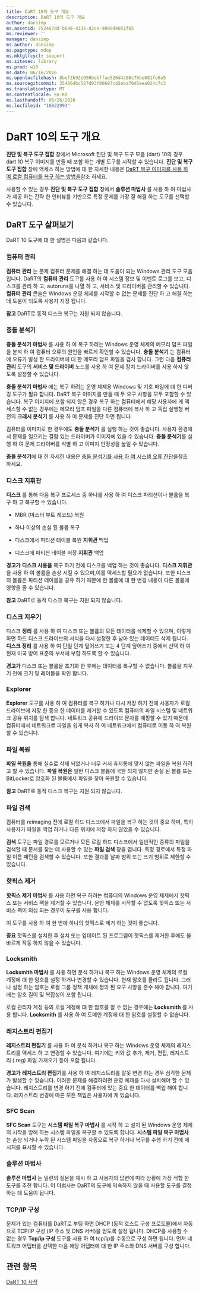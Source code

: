 ```yaml
---
title: DaRT 10의 도구 개요
description: DaRT 10의 도구 개요
author: dansimp
ms.assetid: 752467dd-b646-4335-82ce-9090d4651f65
ms.reviewer: ''
manager: dansimp
ms.author: dansimp
ms.pagetype: mdop
ms.mktglfcycl: support
ms.sitesec: library
ms.prod: w10
ms.date: 06/16/2016
ms.openlocfilehash: 8bef2b92e998bebffae526d4288c76be081fe0a9
ms.sourcegitcommit: 354664bc527d93f80687cd2eba70d1eea024c7c3
ms.translationtype: MT
ms.contentlocale: ko-KR
ms.lasthandoff: 06/26/2020
ms.locfileid: "10822993"
---
```

# DaRT 10의 도구 개요


**진단 및 복구 도구 집합** 창에서 Microsoft 진단 및 복구 도구 모음 (dart) 10의 경우 dart 10 복구 이미지를 만들 때 포함 하는 개별 도구를 시작할 수 있습니다. **진단 및 복구 도구 집합** 창에 액세스 하는 방법에 대 한 자세한 내용은 [DaRT 복구 이미지를 사용 하 여 로컬 컴퓨터를 복구 하는 방법을](how-to-recover-local-computers-by-using-the-dart-recovery-image-dart-10.md)참조 하세요.

사용할 수 있는 경우 **진단 및 복구 도구 집합** 창에서 **솔루션 마법사** 를 사용 하 여 마법사가 제공 하는 간략 한 인터뷰를 기반으로 특정 문제를 가장 잘 해결 하는 도구를 선택할 수 있습니다.

## DaRT 도구 살펴보기


DaRT 10 도구에 대 한 설명은 다음과 같습니다.

### 컴퓨터 관리

**컴퓨터 관리** 는 문제 컴퓨터 문제를 해결 하는 데 도움이 되는 Windows 관리 도구 모음입니다. DaRT의 **컴퓨터 관리** 도구를 사용 하 여 시스템 정보 및 이벤트 로그를 보고, 디스크를 관리 하 고, autoruns를 나열 하 고, 서비스 및 드라이버를 관리할 수 있습니다. **컴퓨터 관리** 콘솔은 Windows 운영 체제를 시작할 수 없는 문제를 진단 하 고 해결 하는 데 도움이 되도록 사용자 지정 됩니다.

**참고**  DaRT로 동적 디스크 복구는 지원 되지 않습니다.

 

### 충돌 분석기

**충돌 분석기 마법사** 를 사용 하 여 복구 하려는 Windows 운영 체제의 메모리 덤프 파일을 분석 하 여 컴퓨터 오류의 원인을 빠르게 확인할 수 있습니다. **충돌 분석기** 는 컴퓨터에 오류가 발생 한 드라이버에 대 한 메모리 덤프 파일을 검사 합니다. 그런 다음 **컴퓨터 관리** 도구의 **서비스 및 드라이버** 노드를 사용 하 여 문제 장치 드라이버를 사용 하지 않도록 설정할 수 있습니다.

**충돌 분석기 마법사** 에는 복구 하려는 운영 체제용 Windows 및 기호 파일에 대 한 디버깅 도구가 필요 합니다. DaRT 복구 이미지를 만들 때 두 요구 사항을 모두 포함할 수 있습니다. 복구 이미지에 포함 되지 않은 경우 복구 하는 컴퓨터에서 해당 사용자에 게 액세스할 수 없는 경우에는 메모리 덤프 파일을 다른 컴퓨터에 복사 하 고 독립 실행형 버전의 **크래시 분석기** 를 사용 하 여 문제를 진단 하면 됩니다.

컴퓨터를 이미지로 한 경우에도 **충돌 분석기** 를 실행 하는 것이 좋습니다. 사용자 환경에서 문제를 일으키는 결함 있는 드라이버가 이미지에 있을 수 있습니다. **충돌 분석기**를 실행 하 여 문제 드라이버를 식별 하 고 이미지 안정성을 높일 수 있습니다.

**충돌 분석기**에 대 한 자세한 내용은 [충돌 분석기를 사용 하 여 시스템 오류 진단을](diagnosing-system-failures-with-crash-analyzer-dart-10.md)참조 하세요.

### 디스크 지휘관

**디스크** 를 통해 다음 복구 프로세스 중 하나를 사용 하 여 디스크 파티션이나 볼륨을 복구 하 고 복구할 수 있습니다.

-   MBR (마스터 부트 레코드) 복원

-   하나 이상의 손실 된 볼륨 복구

-   디스크에서 파티션 테이블 복원 **지휘관** 백업

-   디스크에 파티션 테이블 저장 **지휘관** 백업

**경고가**  **디스크 사용을** 복구 하기 전에 디스크를 백업 하는 것이 좋습니다. **디스크 지휘관**을 사용 하 여 볼륨을 손상 시킬 수 있으며,이를 액세스할 필요가 없습니다. 또한 디스크의 볼륨은 파티션 테이블을 공유 하기 때문에 한 볼륨에 대 한 변경 내용이 다른 볼륨에 영향을 줄 수 있습니다.

 

**참고**  DaRT로 동적 디스크 복구는 지원 되지 않습니다.

 

### 디스크 지우기

디스크 **정리** 를 사용 하 여 디스크 또는 볼륨의 모든 데이터를 삭제할 수 있으며, 이렇게 하면 하드 디스크 드라이브의 서식을 다시 설정한 후 남아 있는 데이터도 삭제 됩니다. **디스크 정리** 를 사용 하 여 단일 단계 덮어쓰기 또는 4 단계 덮어쓰기 중에서 선택 하 여 현재 미국 방어 표준의 부서에 부합 하도록 할 수 있습니다.

**경고가**  디스크 또는 볼륨을 초기화 한 후에는 데이터를 복구할 수 없습니다. 볼륨을 지우기 전에 크기 및 레이블을 확인 합니다.

 

### Explorer

**Explorer** 도구를 사용 하 여 컴퓨터를 복구 하거나 다시 저장 하기 전에 사용자가 로컬 드라이브에 저장 한 중요 한 데이터를 제거할 수 있도록 컴퓨터의 파일 시스템 및 네트워크 공유 위치를 탐색 합니다. 네트워크 공유에 드라이브 문자를 매핑할 수 있기 때문에 컴퓨터에서 네트워크로 파일을 쉽게 복사 하 여 네트워크에서 컴퓨터로 이동 하 여 복원할 수 있습니다.

### 파일 복원

**파일 복원을** 통해 실수로 삭제 되었거나 너무 커서 휴지통에 맞지 않는 파일을 복원 하려고 할 수 있습니다. **파일 복원은** 일반 디스크 볼륨에 국한 되지 않지만 손실 된 볼륨 또는 BitLocker로 암호화 된 볼륨에서 파일을 찾아 복원할 수 있습니다.

**참고**  DaRT로 동적 디스크 복구는 지원 되지 않습니다.

 

### 파일 검색

컴퓨터를 reimaging 전에 로컬 하드 디스크에서 파일을 복구 하는 것이 중요 하며, 특히 사용자가 파일을 백업 하거나 다른 위치에 저장 하지 않았을 수 있습니다.

**검색** 도구는 파일 경로를 모르거나 모든 로컬 하드 디스크에서 일반적인 종류의 파일을 검색할 때 문서를 찾는 데 사용할 수 있는 **파일 검색** 창을 엽니다. 특정 경로에서 특정 파일 이름 패턴을 검색할 수 있습니다. 또한 결과를 날짜 범위 또는 크기 범위로 제한할 수 있습니다.

### 핫픽스 제거

**핫픽스 제거 마법사** 를 사용 하면 복구 하려는 컴퓨터의 Windows 운영 체제에서 핫픽스 또는 서비스 팩을 제거할 수 있습니다. 운영 체제를 시작할 수 없도록 핫픽스 또는 서비스 팩이 의심 되는 경우이 도구를 사용 합니다.

이 도구를 사용 하 여 한 번에 하나의 핫픽스로 제거 하는 것이 좋습니다.

**중요**  핫픽스를 설치한 후 설치 또는 업데이트 된 프로그램이 핫픽스를 제거한 후에도 올바르게 작동 하지 않을 수 있습니다.

 

### Locksmith

**Locksmith 마법사** 를 사용 하면 분석 하거나 복구 하는 Windows 운영 체제의 로컬 계정에 대 한 암호를 설정 하거나 변경할 수 있습니다. 현재 암호를 몰라도 됩니다. 그러나 설정 하는 암호는 로컬 그룹 정책 개체에 정의 된 요구 사항을 준수 해야 합니다. 여기에는 암호 길이 및 복잡성이 포함 됩니다.

로컬 관리자 계정 등의 로컬 계정에 대 한 암호를 알 수 없는 경우에는 **Locksmith** 를 사용 합니다. **Locksmith** 를 사용 하 여 도메인 계정에 대 한 암호를 설정할 수 없습니다.

### 레지스트리 편집기

**레지스트리 편집기** 를 사용 하 여 분석 하거나 복구 하는 Windows 운영 체제의 레지스트리를 액세스 하 고 변경할 수 있습니다. 여기에는 키와 값 추가, 제거, 편집, 레지스트리 (.reg) 파일 가져오기 등이 포함 됩니다.

**경고가**  **레지스트리 편집기**를 사용 하 여 레지스트리를 잘못 변경 하는 경우 심각한 문제가 발생할 수 있습니다. 이러한 문제를 해결하려면 운영 체제를 다시 설치해야 할 수 있습니다. 레지스트리를 변경 하기 전에 컴퓨터에 있는 중요 한 데이터를 백업 해야 합니다. 레지스트리 변경에 따른 모든 책임은 사용자에 게 있습니다.

 

### SFC Scan

**SFC Scan** 도구는 **시스템 파일 복구 마법사** 를 시작 하 고 설치 된 Windows 운영 체제의 시작을 방해 하는 시스템 파일을 복구할 수 있도록 합니다. **시스템 파일 복구 마법사** 는 손상 되거나 누락 된 시스템 파일을 자동으로 복구 하거나 복구를 수행 하기 전에 메시지를 표시할 수 있습니다.

### 솔루션 마법사

**솔루션 마법사** 는 일련의 질문을 제시 하 고 사용자의 답변에 따라 상황에 가장 적합 한 도구를 추천 합니다. 이 마법사는 DaRT의 도구에 익숙하지 않을 때 사용할 도구를 결정 하는 데 도움이 됩니다.

### TCP/IP 구성

문제가 있는 컴퓨터를 DaRT로 부팅 하면 DHCP (동적 호스트 구성 프로토콜)에서 자동으로 TCP/IP 구성 (IP 주소 및 DNS 서버)을 얻도록 설정 됩니다. DHCP를 사용할 수 없는 경우 **Tcp/ip 구성** 도구를 사용 하 여 tcp/ip를 수동으로 구성 하면 됩니다. 먼저 네트워크 어댑터를 선택한 다음 해당 어댑터에 대 한 IP 주소와 DNS 서버를 구성 합니다.

## 관련 항목


[DaRT 10 시작](getting-started-with-dart-10.md)

 

 





